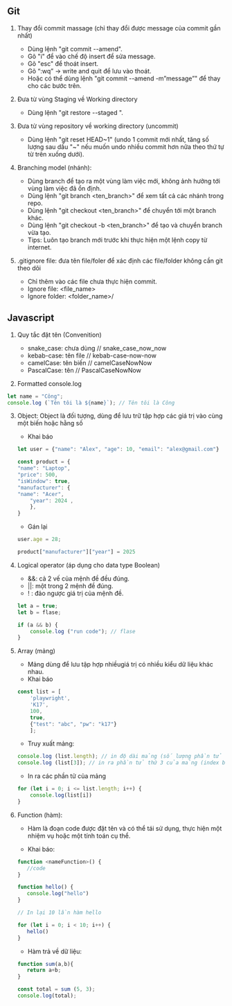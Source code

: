 ## Git
1. Thay đổi commit massage (chỉ thay đổi được message của commit gần nhất)
    - Dùng lệnh "git commit --amend".
    - Gõ "i" để vào chế độ insert để sửa message.
    - Gõ "esc" để thoát insert.
    - Gõ “:wq” -> write and quit để lưu vào thoát.
    - Hoặc có thể dùng lệnh "git commit --amend -m”message”" để thay cho các bước trên.

2. Đưa từ vùng Staging về Working directory
    - Dùng lệnh "git restore --staged <file>".

3.  Đưa từ vùng repository về working directory (uncommit)
    - Dùng lệnh "git reset HEAD~1" (undo 1 commit mới nhất, tăng số lượng sau dấu "~" nếu muốn undo nhiều commit hơn nữa theo thứ tự từ trên xuống dưới).

4. Branching model (nhánh):
    - Dùng branch để tạo ra một vùng làm việc mới, không ảnh hưởng tới vùng làm việc đã ổn định.
    - Dùng lệnh "git branch <ten_branch>" để xem tất cả các nhánh trong repo.
    - Dùng lệnh "git checkout <ten_branch>" để chuyển tới một branch khác.
    - Dùng lệnh "git checkout -b <ten_branch>" để tạo và chuyển branch vừa tạo.
    - Tips: Luôn tạo branch mới trước khi thực hiện một lệnh copy từ internet.
    
5. .gitignore file: đưa tên file/foler để xác định các file/folder không cần git theo dõi
    - Chỉ thêm vào các file chưa thực hiện commit.
    - Ignore file: <file_name>
    - Ignore folder: <folder_name>/

## Javascript

1. Quy tắc đặt tên (Convenition)
    - snake_case: chưa dùng // snake_case_now_now
    - kebab-case: tên file // kebab-case-now-now
    - camelCase: tên biến // camelCaseNowNow
    - PascalCase: tên  // PascalCaseNowNow

2. Formatted console.log
```js
let name = "Công";
console.log (`Tên tôi là ${name}`); // Tên tôi là Công
```

3. Object: Object là đối tượng, dùng để lưu trữ tập hợp các giá trị vào cùng một biến hoặc hằng số
    - Khai báo
    ```js
    let user = {"name": "Alex", "age": 10, "email": "alex@gmail.com"}

    const product = {
    "name": "Laptop",
    "price": 500,
    "isWindow": true,
    "manufacturer": {
    "name": "Acer",
        "year": 2024 ,
        },
    }
    ```
    - Gán lại
    ```js
    user.age = 28;

    product["manufacturer"]["year"] = 2025
    ```

4. Logical operator (áp dụng cho data type Boolean)
    - &&: cả 2 vế của mệnh đề đều đúng.
    - ||: một trong 2 mệnh đề đúng.
    - ! : đảo ngược giá trị của mệnh đề.

    ```js
    let a = true;
    let b = flase;
    
    if (a && b) {
        console.log ("run code"); // flase
    }
    ```

5. Array (mảng)
    - Mảng dùng để lưu tập hợp nhiềugiá trị có nhiều kiểu dữ liệu khác nhau.
    -  Khai báo
    ```js
    const list = [
        'playwright',
        'K17', 
        100, 
        true, 
        {"test": "abc", "pw": "k17"}
        ];
    ```
    - Truy xuất mảng:
    ```js
    console.log (list.length); // in độ dài mảng (số lượng phần tử của mảng)
    console.log (list[3]); // in ra phần tử thứ 3 của mảng (index bắt đầu từ 0)
    ```
    -  In ra các phần tử của mảng
    ```js
    for (let i = 0; i <= list.length; i++) {
        console.log(list[i])
    }
    ```

6. Function (hàm):
    - Hàm là đoạn code được đặt tên và có thể tái sử dụng, thực hiện một nhiệm vụ hoặc một tính toán cụ thể.

    - Khai báo:
     ```js
    function <nameFunction>() {
        //code
    }

    function hello() {
        console.log("hello")
    }

    // In lại 10 lần hàm hello

    for (let i = 0; i < 10; i++) {
        hello()
    }
     ```
     - Hàm trả về dữ liệu:
     ```js
     function sum(a,b){
        return a+b;
     }

     const total = sum (5, 3);
     console.log(total);
     ```







